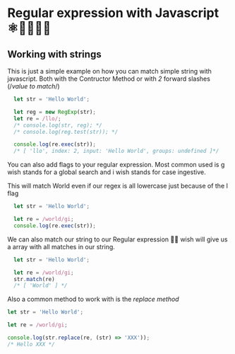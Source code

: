 # Regular expression with Javascript ⚛️🚀🤙🏻🦋

## Working with strings

This is just a simple example on how you can match simple string with javascript. Both with the Contructor Method or with *2* forward slashes (/*value to match*/)

``` javascript
  let str = 'Hello World';

  let reg = new RegExp(str);
  let re = /llo/;
  /* console.log(str, reg); */
  /* console.log(reg.test(str)); */

  console.log(re.exec(str));
  /* [ 'llo', index: 2, input: 'Hello World', groups: undefined ]*/
```

You can also add flags to your regular expression. Most common used is g wish stands for a global search and i wish stands for case ingestive.

This will match World even if our regex is all lowercase just because of the I flag

``` javascript
  let str = 'Hello World';

  let re = /world/gi;
  console.log(re.exec(str));
```

We can also match our string to our Regular expression 💪🏻
wish will give us a array with all matches in our string.

``` js
  let str = 'Hello World';

  let re = /world/gi;
  str.match(re)
  /* [ 'World' ] */
```

Also a common method to work with is the *replace method*

``` js
let str = 'Hello World';

let re = /world/gi;

console.log(str.replace(re, (str) => 'XXX'));
/* Hello XXX */
```

